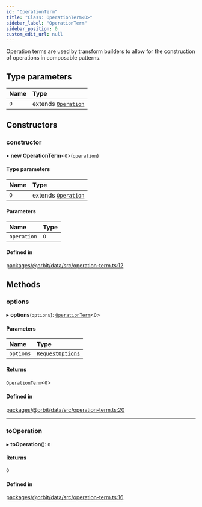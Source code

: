 ```yaml
---
id: "OperationTerm"
title: "Class: OperationTerm<O>"
sidebar_label: "OperationTerm"
sidebar_position: 0
custom_edit_url: null
---
```


Operation terms are used by transform builders to allow for the construction of
operations in composable patterns.

## Type parameters

| Name | Type |
| :------ | :------ |
| `O` | extends [`Operation`](../interfaces/Operation.md) |

## Constructors

### constructor

• **new OperationTerm**<`O`\>(`operation`)

#### Type parameters

| Name | Type |
| :------ | :------ |
| `O` | extends [`Operation`](../interfaces/Operation.md) |

#### Parameters

| Name | Type |
| :------ | :------ |
| `operation` | `O` |

#### Defined in

[packages/@orbit/data/src/operation-term.ts:12](https://github.com/orbitjs/orbit/blob/6e0cbd41/packages/@orbit/data/src/operation-term.ts#L12)

## Methods

### options

▸ **options**(`options`): [`OperationTerm`](OperationTerm.md)<`O`\>

#### Parameters

| Name | Type |
| :------ | :------ |
| `options` | [`RequestOptions`](../interfaces/RequestOptions.md) |

#### Returns

[`OperationTerm`](OperationTerm.md)<`O`\>

#### Defined in

[packages/@orbit/data/src/operation-term.ts:20](https://github.com/orbitjs/orbit/blob/6e0cbd41/packages/@orbit/data/src/operation-term.ts#L20)

___

### toOperation

▸ **toOperation**(): `O`

#### Returns

`O`

#### Defined in

[packages/@orbit/data/src/operation-term.ts:16](https://github.com/orbitjs/orbit/blob/6e0cbd41/packages/@orbit/data/src/operation-term.ts#L16)
